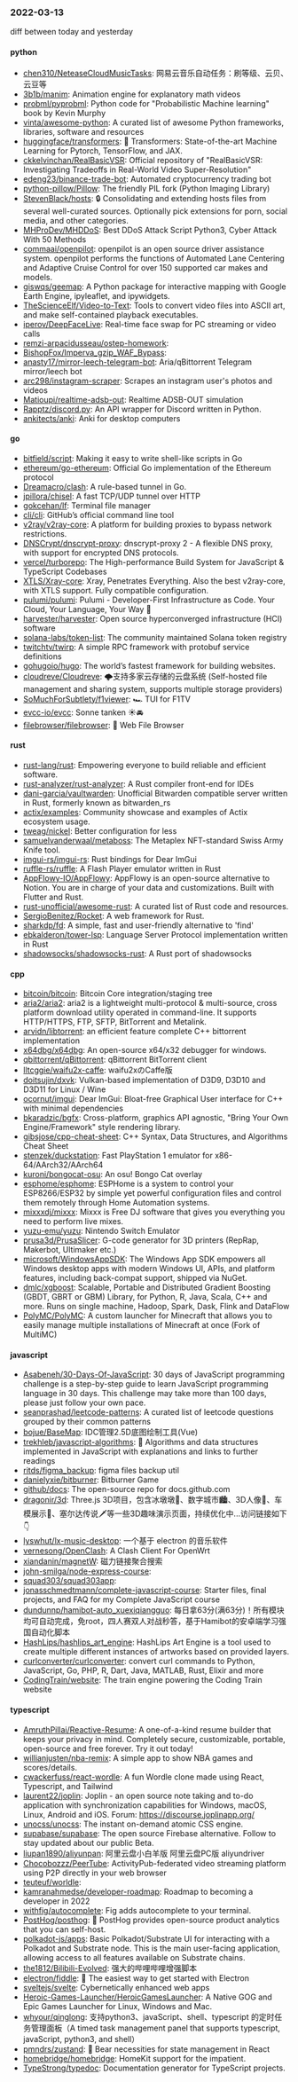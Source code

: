 ### 2022-03-13
diff between today and yesterday

#### python
* [chen310/NeteaseCloudMusicTasks](https://github.com/chen310/NeteaseCloudMusicTasks): 网易云音乐自动任务：刷等级、云贝、云豆等
* [3b1b/manim](https://github.com/3b1b/manim): Animation engine for explanatory math videos
* [probml/pyprobml](https://github.com/probml/pyprobml): Python code for "Probabilistic Machine learning" book by Kevin Murphy
* [vinta/awesome-python](https://github.com/vinta/awesome-python): A curated list of awesome Python frameworks, libraries, software and resources
* [huggingface/transformers](https://github.com/huggingface/transformers): 🤗 Transformers: State-of-the-art Machine Learning for Pytorch, TensorFlow, and JAX.
* [ckkelvinchan/RealBasicVSR](https://github.com/ckkelvinchan/RealBasicVSR): Official repository of "RealBasicVSR: Investigating Tradeoffs in Real-World Video Super-Resolution"
* [edeng23/binance-trade-bot](https://github.com/edeng23/binance-trade-bot): Automated cryptocurrency trading bot
* [python-pillow/Pillow](https://github.com/python-pillow/Pillow): The friendly PIL fork (Python Imaging Library)
* [StevenBlack/hosts](https://github.com/StevenBlack/hosts): 🔒 Consolidating and extending hosts files from several well-curated sources. Optionally pick extensions for porn, social media, and other categories.
* [MHProDev/MHDDoS](https://github.com/MHProDev/MHDDoS): Best DDoS Attack Script Python3, Cyber Attack With 50 Methods
* [commaai/openpilot](https://github.com/commaai/openpilot): openpilot is an open source driver assistance system. openpilot performs the functions of Automated Lane Centering and Adaptive Cruise Control for over 150 supported car makes and models.
* [giswqs/geemap](https://github.com/giswqs/geemap): A Python package for interactive mapping with Google Earth Engine, ipyleaflet, and ipywidgets.
* [TheScienceElf/Video-to-Text](https://github.com/TheScienceElf/Video-to-Text): Tools to convert video files into ASCII art, and make self-contained playback executables.
* [iperov/DeepFaceLive](https://github.com/iperov/DeepFaceLive): Real-time face swap for PC streaming or video calls
* [remzi-arpacidusseau/ostep-homework](https://github.com/remzi-arpacidusseau/ostep-homework): 
* [BishopFox/Imperva_gzip_WAF_Bypass](https://github.com/BishopFox/Imperva_gzip_WAF_Bypass): 
* [anasty17/mirror-leech-telegram-bot](https://github.com/anasty17/mirror-leech-telegram-bot): Aria/qBittorrent Telegram mirror/leech bot
* [arc298/instagram-scraper](https://github.com/arc298/instagram-scraper): Scrapes an instagram user's photos and videos
* [Matioupi/realtime-adsb-out](https://github.com/Matioupi/realtime-adsb-out): Realtime ADSB-OUT simulation
* [Rapptz/discord.py](https://github.com/Rapptz/discord.py): An API wrapper for Discord written in Python.
* [ankitects/anki](https://github.com/ankitects/anki): Anki for desktop computers

#### go
* [bitfield/script](https://github.com/bitfield/script): Making it easy to write shell-like scripts in Go
* [ethereum/go-ethereum](https://github.com/ethereum/go-ethereum): Official Go implementation of the Ethereum protocol
* [Dreamacro/clash](https://github.com/Dreamacro/clash): A rule-based tunnel in Go.
* [jpillora/chisel](https://github.com/jpillora/chisel): A fast TCP/UDP tunnel over HTTP
* [gokcehan/lf](https://github.com/gokcehan/lf): Terminal file manager
* [cli/cli](https://github.com/cli/cli): GitHub’s official command line tool
* [v2ray/v2ray-core](https://github.com/v2ray/v2ray-core): A platform for building proxies to bypass network restrictions.
* [DNSCrypt/dnscrypt-proxy](https://github.com/DNSCrypt/dnscrypt-proxy): dnscrypt-proxy 2 - A flexible DNS proxy, with support for encrypted DNS protocols.
* [vercel/turborepo](https://github.com/vercel/turborepo): The High-performance Build System for JavaScript & TypeScript Codebases
* [XTLS/Xray-core](https://github.com/XTLS/Xray-core): Xray, Penetrates Everything. Also the best v2ray-core, with XTLS support. Fully compatible configuration.
* [pulumi/pulumi](https://github.com/pulumi/pulumi): Pulumi - Developer-First Infrastructure as Code. Your Cloud, Your Language, Your Way 🚀
* [harvester/harvester](https://github.com/harvester/harvester): Open source hyperconverged infrastructure (HCI) software
* [solana-labs/token-list](https://github.com/solana-labs/token-list): The community maintained Solana token registry
* [twitchtv/twirp](https://github.com/twitchtv/twirp): A simple RPC framework with protobuf service definitions
* [gohugoio/hugo](https://github.com/gohugoio/hugo): The world’s fastest framework for building websites.
* [cloudreve/Cloudreve](https://github.com/cloudreve/Cloudreve): 🌩支持多家云存储的云盘系统 (Self-hosted file management and sharing system, supports multiple storage providers)
* [SoMuchForSubtlety/f1viewer](https://github.com/SoMuchForSubtlety/f1viewer): 🏎️ TUI for F1TV
* [evcc-io/evcc](https://github.com/evcc-io/evcc): Sonne tanken ☀️🚘
* [filebrowser/filebrowser](https://github.com/filebrowser/filebrowser): 📂 Web File Browser

#### rust
* [rust-lang/rust](https://github.com/rust-lang/rust): Empowering everyone to build reliable and efficient software.
* [rust-analyzer/rust-analyzer](https://github.com/rust-analyzer/rust-analyzer): A Rust compiler front-end for IDEs
* [dani-garcia/vaultwarden](https://github.com/dani-garcia/vaultwarden): Unofficial Bitwarden compatible server written in Rust, formerly known as bitwarden_rs
* [actix/examples](https://github.com/actix/examples): Community showcase and examples of Actix ecosystem usage.
* [tweag/nickel](https://github.com/tweag/nickel): Better configuration for less
* [samuelvanderwaal/metaboss](https://github.com/samuelvanderwaal/metaboss): The Metaplex NFT-standard Swiss Army Knife tool.
* [imgui-rs/imgui-rs](https://github.com/imgui-rs/imgui-rs): Rust bindings for Dear ImGui
* [ruffle-rs/ruffle](https://github.com/ruffle-rs/ruffle): A Flash Player emulator written in Rust
* [AppFlowy-IO/AppFlowy](https://github.com/AppFlowy-IO/AppFlowy): AppFlowy is an open-source alternative to Notion. You are in charge of your data and customizations. Built with Flutter and Rust.
* [rust-unofficial/awesome-rust](https://github.com/rust-unofficial/awesome-rust): A curated list of Rust code and resources.
* [SergioBenitez/Rocket](https://github.com/SergioBenitez/Rocket): A web framework for Rust.
* [sharkdp/fd](https://github.com/sharkdp/fd): A simple, fast and user-friendly alternative to 'find'
* [ebkalderon/tower-lsp](https://github.com/ebkalderon/tower-lsp): Language Server Protocol implementation written in Rust
* [shadowsocks/shadowsocks-rust](https://github.com/shadowsocks/shadowsocks-rust): A Rust port of shadowsocks

#### cpp
* [bitcoin/bitcoin](https://github.com/bitcoin/bitcoin): Bitcoin Core integration/staging tree
* [aria2/aria2](https://github.com/aria2/aria2): aria2 is a lightweight multi-protocol & multi-source, cross platform download utility operated in command-line. It supports HTTP/HTTPS, FTP, SFTP, BitTorrent and Metalink.
* [arvidn/libtorrent](https://github.com/arvidn/libtorrent): an efficient feature complete C++ bittorrent implementation
* [x64dbg/x64dbg](https://github.com/x64dbg/x64dbg): An open-source x64/x32 debugger for windows.
* [qbittorrent/qBittorrent](https://github.com/qbittorrent/qBittorrent): qBittorrent BitTorrent client
* [lltcggie/waifu2x-caffe](https://github.com/lltcggie/waifu2x-caffe): waifu2xのCaffe版
* [doitsujin/dxvk](https://github.com/doitsujin/dxvk): Vulkan-based implementation of D3D9, D3D10 and D3D11 for Linux / Wine
* [ocornut/imgui](https://github.com/ocornut/imgui): Dear ImGui: Bloat-free Graphical User interface for C++ with minimal dependencies
* [bkaradzic/bgfx](https://github.com/bkaradzic/bgfx): Cross-platform, graphics API agnostic, "Bring Your Own Engine/Framework" style rendering library.
* [gibsjose/cpp-cheat-sheet](https://github.com/gibsjose/cpp-cheat-sheet): C++ Syntax, Data Structures, and Algorithms Cheat Sheet
* [stenzek/duckstation](https://github.com/stenzek/duckstation): Fast PlayStation 1 emulator for x86-64/AArch32/AArch64
* [kuroni/bongocat-osu](https://github.com/kuroni/bongocat-osu): An osu! Bongo Cat overlay
* [esphome/esphome](https://github.com/esphome/esphome): ESPHome is a system to control your ESP8266/ESP32 by simple yet powerful configuration files and control them remotely through Home Automation systems.
* [mixxxdj/mixxx](https://github.com/mixxxdj/mixxx): Mixxx is Free DJ software that gives you everything you need to perform live mixes.
* [yuzu-emu/yuzu](https://github.com/yuzu-emu/yuzu): Nintendo Switch Emulator
* [prusa3d/PrusaSlicer](https://github.com/prusa3d/PrusaSlicer): G-code generator for 3D printers (RepRap, Makerbot, Ultimaker etc.)
* [microsoft/WindowsAppSDK](https://github.com/microsoft/WindowsAppSDK): The Windows App SDK empowers all Windows desktop apps with modern Windows UI, APIs, and platform features, including back-compat support, shipped via NuGet.
* [dmlc/xgboost](https://github.com/dmlc/xgboost): Scalable, Portable and Distributed Gradient Boosting (GBDT, GBRT or GBM) Library, for Python, R, Java, Scala, C++ and more. Runs on single machine, Hadoop, Spark, Dask, Flink and DataFlow
* [PolyMC/PolyMC](https://github.com/PolyMC/PolyMC): A custom launcher for Minecraft that allows you to easily manage multiple installations of Minecraft at once (Fork of MultiMC)

#### javascript
* [Asabeneh/30-Days-Of-JavaScript](https://github.com/Asabeneh/30-Days-Of-JavaScript): 30 days of JavaScript programming challenge is a step-by-step guide to learn JavaScript programming language in 30 days. This challenge may take more than 100 days, please just follow your own pace.
* [seanprashad/leetcode-patterns](https://github.com/seanprashad/leetcode-patterns): A curated list of leetcode questions grouped by their common patterns
* [bojue/BaseMap](https://github.com/bojue/BaseMap): IDC管理2.5D底图绘制工具(Vue)
* [trekhleb/javascript-algorithms](https://github.com/trekhleb/javascript-algorithms): 📝 Algorithms and data structures implemented in JavaScript with explanations and links to further readings
* [ritds/figma_backup](https://github.com/ritds/figma_backup): figma files backup util
* [danielyxie/bitburner](https://github.com/danielyxie/bitburner): Bitburner Game
* [github/docs](https://github.com/github/docs): The open-source repo for docs.github.com
* [dragonir/3d](https://github.com/dragonir/3d): Three.js 3D项目，包含冰墩墩🐼、数字城市🏙、3D人像👤、车模展示🚗、塞尔达传说🗡等一些3D趣味演示页面，持续优化中...访问链接如下👇
* [lyswhut/lx-music-desktop](https://github.com/lyswhut/lx-music-desktop): 一个基于 electron 的音乐软件
* [vernesong/OpenClash](https://github.com/vernesong/OpenClash): A Clash Client For OpenWrt
* [xiandanin/magnetW](https://github.com/xiandanin/magnetW): 磁力链接聚合搜索
* [john-smilga/node-express-course](https://github.com/john-smilga/node-express-course): 
* [squad303/squad303app](https://github.com/squad303/squad303app): 
* [jonasschmedtmann/complete-javascript-course](https://github.com/jonasschmedtmann/complete-javascript-course): Starter files, final projects, and FAQ for my Complete JavaScript course
* [dundunnp/hamibot-auto_xuexiqiangguo](https://github.com/dundunnp/hamibot-auto_xuexiqiangguo): 每日拿63分(满63分)！所有模块均可自动完成，免root，四人赛双人对战秒答，基于Hamibot的安卓端学习强国自动化脚本
* [HashLips/hashlips_art_engine](https://github.com/HashLips/hashlips_art_engine): HashLips Art Engine is a tool used to create multiple different instances of artworks based on provided layers.
* [curlconverter/curlconverter](https://github.com/curlconverter/curlconverter): convert curl commands to Python, JavaScript, Go, PHP, R, Dart, Java, MATLAB, Rust, Elixir and more
* [CodingTrain/website](https://github.com/CodingTrain/website): The train engine powering the Coding Train website

#### typescript
* [AmruthPillai/Reactive-Resume](https://github.com/AmruthPillai/Reactive-Resume): A one-of-a-kind resume builder that keeps your privacy in mind. Completely secure, customizable, portable, open-source and free forever. Try it out today!
* [willianjusten/nba-remix](https://github.com/willianjusten/nba-remix): A simple app to show NBA games and scores/details.
* [cwackerfuss/react-wordle](https://github.com/cwackerfuss/react-wordle): A fun Wordle clone made using React, Typescript, and Tailwind
* [laurent22/joplin](https://github.com/laurent22/joplin): Joplin - an open source note taking and to-do application with synchronization capabilities for Windows, macOS, Linux, Android and iOS. Forum: https://discourse.joplinapp.org/
* [unocss/unocss](https://github.com/unocss/unocss): The instant on-demand atomic CSS engine.
* [supabase/supabase](https://github.com/supabase/supabase): The open source Firebase alternative. Follow to stay updated about our public Beta.
* [liupan1890/aliyunpan](https://github.com/liupan1890/aliyunpan): 阿里云盘小白羊版 阿里云盘PC版 aliyundriver
* [Chocobozzz/PeerTube](https://github.com/Chocobozzz/PeerTube): ActivityPub-federated video streaming platform using P2P directly in your web browser
* [teuteuf/worldle](https://github.com/teuteuf/worldle): 
* [kamranahmedse/developer-roadmap](https://github.com/kamranahmedse/developer-roadmap): Roadmap to becoming a developer in 2022
* [withfig/autocomplete](https://github.com/withfig/autocomplete): Fig adds autocomplete to your terminal.
* [PostHog/posthog](https://github.com/PostHog/posthog): 🦔 PostHog provides open-source product analytics that you can self-host.
* [polkadot-js/apps](https://github.com/polkadot-js/apps): Basic Polkadot/Substrate UI for interacting with a Polkadot and Substrate node. This is the main user-facing application, allowing access to all features available on Substrate chains.
* [the1812/Bilibili-Evolved](https://github.com/the1812/Bilibili-Evolved): 强大的哔哩哔哩增强脚本
* [electron/fiddle](https://github.com/electron/fiddle): 🚀 The easiest way to get started with Electron
* [sveltejs/svelte](https://github.com/sveltejs/svelte): Cybernetically enhanced web apps
* [Heroic-Games-Launcher/HeroicGamesLauncher](https://github.com/Heroic-Games-Launcher/HeroicGamesLauncher): A Native GOG and Epic Games Launcher for Linux, Windows and Mac.
* [whyour/qinglong](https://github.com/whyour/qinglong): 支持python3、javaScript、shell、typescript 的定时任务管理面板（A timed task management panel that supports typescript, javaScript, python3, and shell）
* [pmndrs/zustand](https://github.com/pmndrs/zustand): 🐻 Bear necessities for state management in React
* [homebridge/homebridge](https://github.com/homebridge/homebridge): HomeKit support for the impatient.
* [TypeStrong/typedoc](https://github.com/TypeStrong/typedoc): Documentation generator for TypeScript projects.
